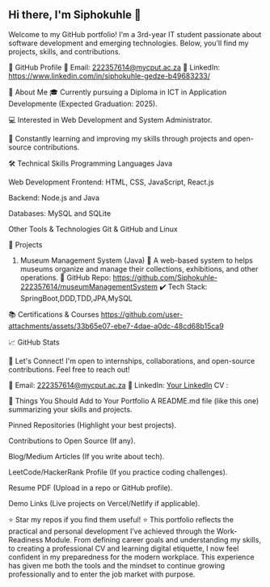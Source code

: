 ## Hi there, I'm Siphokuhle 👋
Welcome to my GitHub portfolio! I'm a 3rd-year IT student passionate about software development and emerging technologies. Below, you'll find my projects, skills, and contributions.

🔗 GitHub Profile
📧 Email: 222357614@mycput.ac.za
🔗 LinkedIn: https://www.linkedin.com/in/siphokuhle-gedze-b49683233/

📌 About Me
🎓 Currently pursuing a Diploma in ICT in Application Developmente (Expected Graduation: 2025).

💻 Interested in Web Development and System Administrator.

🌱 Constantly learning and improving my skills through projects and open-source contributions.

🛠️ Technical Skills
Programming Languages
Java

Web Development
Frontend: HTML, CSS, JavaScript, React.js

Backend: Node.js and Java

Databases: MySQL and SQLite

Other Tools & Technologies
Git & GitHub and Linux

🚀 Projects
1. Museum Management System (Java)
📌 A web-based system to helps museums organize and manage their collections, exhibitions, and other operations.
🔗 GitHub Repo: https://github.com/Siphokuhle-222357614/museumManagementSystem
✔️ Tech Stack: SpringBoot,DDD,TDD,JPA,MySQL


📚 Certifications & Courses
https://github.com/user-attachments/assets/33b65e07-ebe7-4dae-a0dc-48cd68b15ca9

📈 GitHub Stats

📩 Let's Connect!
I'm open to internships, collaborations, and open-source contributions. Feel free to reach out!

📧 Email: 222357614@mycput.ac.za
🔗 LinkedIn: [Your LinkedIn](https://www.linkedin.com/in/siphokuhle-gedze-b49683233/)
   CV : 

🔨 Things You Should Add to Your Portfolio
A README.md file (like this one) summarizing your skills and projects.

Pinned Repositories (Highlight your best projects).

Contributions to Open Source (If any).

Blog/Medium Articles (If you write about tech).

LeetCode/HackerRank Profile (If you practice coding challenges).

Resume PDF (Upload in a repo or GitHub profile).

Demo Links (Live projects on Vercel/Netlify if applicable).

⭐ Star my repos if you find them useful! ⭐
This portfolio reflects the practical and personal development I’ve achieved through the Work-Readiness Module. From defining career goals and understanding my skills, to creating a professional CV and learning digital etiquette, I now feel confident in my preparedness for the modern workplace. This experience has given me both the tools and the mindset to continue growing professionally and to enter the job market with purpose.
